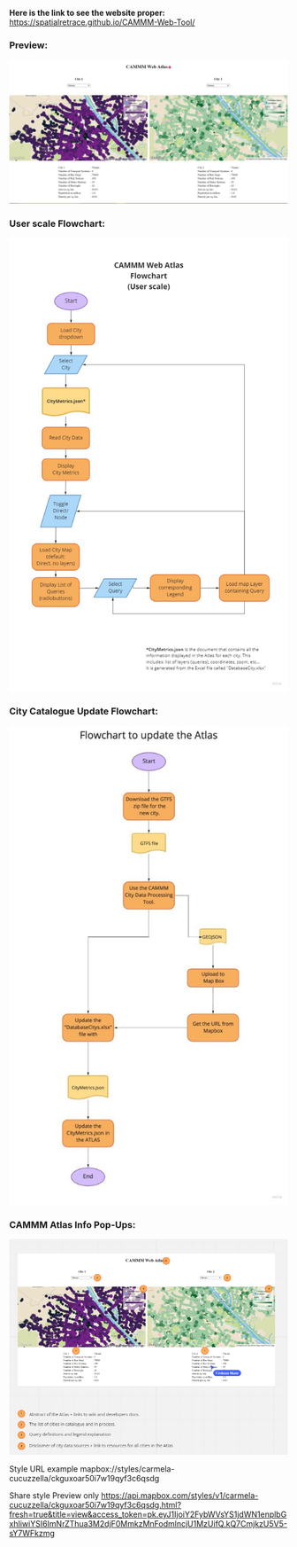 **Here is the link to see the website proper:**
https://spatialretrace.github.io/CAMMM-Web-Tool/

### Preview:
![CAMMM Web Atlas](screenshots/00_May11.png)

### User scale Flowchart:
![CAMMM Web Atlas](screenshots/Flowchart_CAMMM_Web_Atlas.jpg)

### City Catalogue Update Flowchart:
![CAMMM City Catalogue](screenshots/Flowchart_City_Catalog.jpg)

### CAMMM Atlas Info Pop-Ups:
![CAMMM Atlas Popups](screenshots/PopUps.png)


Style URL example
mapbox://styles/carmela-cucuzzella/ckguxoar50i7w19qyf3c6qsdg

Share style
Preview only
https://api.mapbox.com/styles/v1/carmela-cucuzzella/ckguxoar50i7w19qyf3c6qsdg.html?fresh=true&title=view&access_token=pk.eyJ1IjoiY2FybWVsYS1jdWN1enplbGxhIiwiYSI6ImNrZThua3M2djF0MmkzMnFodmlncjU1MzUifQ.kQ7CmjkzU5V5-sY7WFkzmg